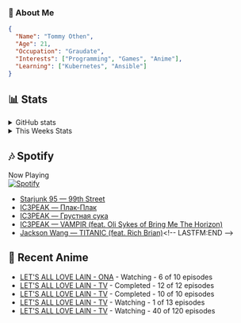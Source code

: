 ### 👋 About Me
```json
{
  "Name": "Tommy Othen",
  "Age": 21,
  "Occupation": "Graudate",
  "Interests": ["Programming", "Games", "Anime"],
  "Learning": ["Kubernetes", "Ansible"]
}
```

## 📊 Stats
<details>
  <summary>GitHub stats</summary>
  <a href="https://github.com/anuraghazra/github-readme-stats">
    <img src="https://github-readme-stats.vercel.app/api?username=tommyothen&show_icons=true&count_private=true&hide=prs,issues">
  </a>
</details>

<details>
  <summary>This Weeks Stats</summary>
  <a href="https://github.com/anuraghazra/github-readme-stats">
    <img src="https://github-readme-stats.vercel.app/api/wakatime?username=tommyothen&cache_seconds=1800&custom_title=Top%20Languages">
  </a>
</details>

## 🎶 Spotify
Now Playing\
[![Spotify](https://novatorem-dasushiasian.vercel.app/api/spotify)](https://open.spotify.com/user/g90805640970)
<!-- LASTFM:START -->
* [Starjunk 95 — 99th Street](https://www.last.fm/music/Starjunk+95/_/99th+Street)
* [IC3PEAK — Плак-Плак](https://www.last.fm/music/IC3PEAK/_/%D0%9F%D0%BB%D0%B0%D0%BA-%D0%9F%D0%BB%D0%B0%D0%BA)
* [IC3PEAK — Грустная сука](https://www.last.fm/music/IC3PEAK/_/%D0%93%D1%80%D1%83%D1%81%D1%82%D0%BD%D0%B0%D1%8F+%D1%81%D1%83%D0%BA%D0%B0)
* [IC3PEAK — VAMPIR &lpar;feat. Oli Sykes of Bring Me The Horizon&rpar;](https://www.last.fm/music/IC3PEAK/_/VAMPIR+&lpar;feat.+Oli+Sykes+of+Bring+Me+The+Horizon&rpar;)
* [Jackson Wang — TITANIC &lpar;feat. Rich Brian&rpar;](https://www.last.fm/music/Jackson+Wang/_/TITANIC+&lpar;feat.+Rich+Brian&rpar;)<!-- LASTFM:END -->

## 🗻 Recent Anime
<!-- ANIME-LIST:START -->
* [LET&#39;S ALL LOVE LAIN - ONA](https://myanimelist.net/anime/42310/LETS_ALL_LOVE_LAIN) - Watching - 6 of 10 episodes
* [LET&#39;S ALL LOVE LAIN - TV](https://myanimelist.net/anime/50425/LETS_ALL_LOVE_LAIN) - Completed - 12 of 12 episodes
* [LET&#39;S ALL LOVE LAIN - TV](https://myanimelist.net/anime/30363/LETS_ALL_LOVE_LAIN) - Completed - 10 of 10 episodes
* [LET&#39;S ALL LOVE LAIN - TV](https://myanimelist.net/anime/46102/LETS_ALL_LOVE_LAIN) - Watching - 1 of 13 episodes
* [LET&#39;S ALL LOVE LAIN - TV](https://myanimelist.net/anime/33255/LETS_ALL_LOVE_LAIN) - Watching - 40 of 120 episodes<!-- ANIME-LIST:END -->
